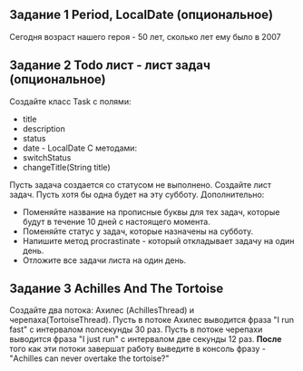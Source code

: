 ## Задание 1 Period, LocalDate (опциональное)
Сегодня возраст нашего героя - 50 лет, сколько лет ему было в 2007

## Задание 2 Todo лист - лист задач (опциональное)
Создайте класс Task с полями:
- title
- description
- status
- date - LocalDate
  С методами:
- switchStatus
- changeTitle(String title)

Пусть задача создается со статусом не выполнено.
Создайте лист задач. Пусть хотя бы одна будет на эту субботу.
Дополнительно:
- Поменяйте название на прописные буквы для тех задач,
  которые будут в течение 10 дней с настоящего момента.
- Поменяйте статус у задач, которые назначены на субботу.
- Напишите метод procrastinate - который откладывает задачу на один день.
- Отложите все задачи листа на один день.

## Задание 3  Achilles And The Tortoise
Создайте два потока: Ахилес (AchillesThread) и черепаха(TortoiseThread).
Пусть в потоке Ахилес выводится фраза "I run fast" с интервалом полсекунды 30 раз.
Пусть в потоке черепахи выводится фраза "I just run" c интервалом две секунды 12 раз.
**После** того как эти потоки завершат работу выведите в консоль фразу - "Achilles can never overtake the tortoise?"
